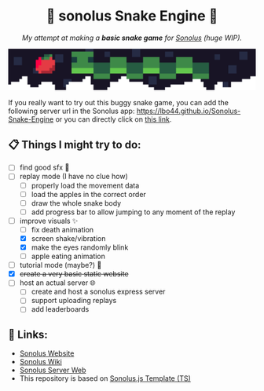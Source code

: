 <h1 align=center>🐍 sonolus Snake Engine 🐍</h1>

<p align="center"> <i>My attempt at making a <b>basic snake game</b> for <a href="https://sonolus.com/">Sonolus</a> (huge WIP). </i></p>

<p align="center">
  <img src="source/banner.png" alt="Beautiful Snake Banner">
</p>

If you really want to try out this buggy snake game, you can add the following server url in the Sonolus app: https://lbo44.github.io/Sonolus-Snake-Engine or you can directly click on [this link](https://open.sonolus.com/lbo44.github.io/Sonolus-Snake-Engine).

## 📋 Things I might try to do:
- [ ] find good sfx 🎵
- [ ] replay mode (I have no clue how)
    - [ ] properly load the movement data
    - [ ] load the apples in the correct order
    - [ ] draw the whole snake body
    - [ ] add progress bar to allow jumping to any moment of the replay
- [ ] improve visuals ✨
    - [ ] fix death animation
    - [x] screen shake/vibration
    - [x] make the eyes randomly blink
    - [ ] apple eating animation
- [ ] tutorial mode (maybe?) 📖
- [x] ~~create a very basic static website~~
- [ ] host an actual server 🌐
    - [ ] create and host a sonolus express server
    - [ ] support uploading replays
    - [ ] add leaderboards

## 🔗 Links:
- [Sonolus Website](https://sonolus.com/)
- [Sonolus Wiki](https://github.com/NonSpicyBurrito/sonolus-wiki)
- [Sonolus Server Web](https://github.com/Sonolus/sonolus-server-web)
- This repository is based on [Sonolus.js Template (TS)](https://github.com/Sonolus/sonolus.js-template-ts)
    
